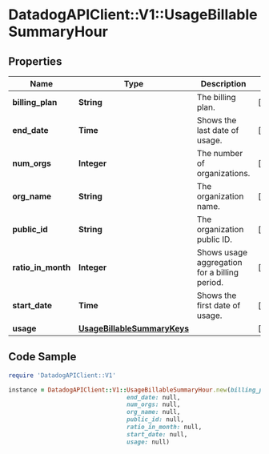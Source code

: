 # DatadogAPIClient::V1::UsageBillableSummaryHour

## Properties

Name | Type | Description | Notes
------------ | ------------- | ------------- | -------------
**billing_plan** | **String** | The billing plan. | [optional] 
**end_date** | **Time** | Shows the last date of usage. | [optional] 
**num_orgs** | **Integer** | The number of organizations. | [optional] 
**org_name** | **String** | The organization name. | [optional] 
**public_id** | **String** | The organization public ID. | [optional] 
**ratio_in_month** | **Integer** | Shows usage aggregation for a billing period. | [optional] 
**start_date** | **Time** | Shows the first date of usage. | [optional] 
**usage** | [**UsageBillableSummaryKeys**](UsageBillableSummaryKeys.md) |  | [optional] 

## Code Sample

```ruby
require 'DatadogAPIClient::V1'

instance = DatadogAPIClient::V1::UsageBillableSummaryHour.new(billing_plan: null,
                                 end_date: null,
                                 num_orgs: null,
                                 org_name: null,
                                 public_id: null,
                                 ratio_in_month: null,
                                 start_date: null,
                                 usage: null)
```


